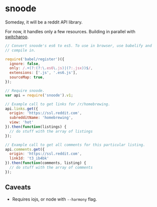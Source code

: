 snoode
======

Someday, it will be a reddit API library.

For now, it handles only a few resources. Building in parallel with
[switcharoo](https://github.com/reddit/switcharoo).

```javascript
// Convert snoode's es6 to es5. To use in browser, use babelify and
// compile in.

require('babel/register')({
  ignore: false,
  only: /.+(?:(?:\.es6\.js)|(?:.jsx))$/,
  extensions: ['.js', '.es6.js'],
  sourceMap: true,
});

// Require snoode.
var api = require('snoode').v1;

// Example call to get links for /r/homebrewing.
api.links.get({
  origin: 'https://ssl.reddit.com',
  subredditName: 'homebrewing',
  view: 'hot'
}).then(function(listings) {
  // do stuff with the array of listings
});

// Example call to get all comments for this particular listing.
api.comments.get({
  origin: 'https://ssl.reddit.com',
  linkId: 't3_ib4bk'
}).then(function(comments, listing) {
  // do stuff with the array of comments
});
```

Caveats
------

* Requires iojs, or node with `--harmony` flag.
